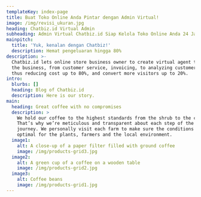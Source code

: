 ```yaml
---
templateKey: index-page
title: Buat Toko Online Anda Pintar dengan Admin Virtual!
image: /img/revisi_ukuran.jpg
heading: Chatbiz.id Virtual Admin
subheading: Admin Virtual Chatbiz.id Siap Kelola Toko Online Anda 24 Jam!
mainpitch:
  title: 'Yuk, kenalan dengan Chatbiz!'
  description: Hemat pengeluaran hingga 80%
description: >-
  Chatbiz.id lets online store business owner to create virtual agent to help
  the business, from customer service, invoicing, to analyzing customer data,
  thus reducing cost up to 80%, and convert more visitors up to 20%.
intro:
  blurbs: []
  heading: Blog of Chatbiz.id
  description: Here is our story.
main:
  heading: Great coffee with no compromises
  description: >
    We hold our coffee to the highest standards from the shrub to the cup.
    That’s why we’re meticulous and transparent about each step of the coffee’s
    journey. We personally visit each farm to make sure the conditions are
    optimal for the plants, farmers and the local environment.
  image1:
    alt: A close-up of a paper filter filled with ground coffee
    image: /img/products-grid3.jpg
  image2:
    alt: A green cup of a coffee on a wooden table
    image: /img/products-grid2.jpg
  image3:
    alt: Coffee beans
    image: /img/products-grid1.jpg
---
```


